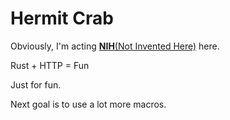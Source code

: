 # Hermit Crab

Obviously, I'm acting [__NIH__(Not Invented Here)](https://en.wikipedia.org/wiki/Not_invented_here) here.

Rust + HTTP = Fun

Just for fun.

Next goal is to use a lot more macros.
